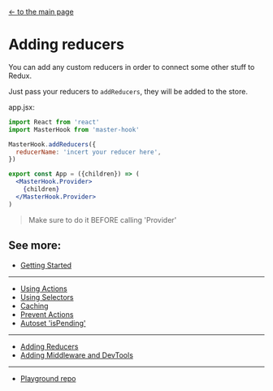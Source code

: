 [<- to the main page](https://github.com/opium-pro/master-hook)

# Adding reducers

You can add any custom reducers in order to connect some other stuff to Redux.

Just pass your reducers to `addReducers`, they will be added to the store.

app.jsx:
```jsx
import React from 'react'
import MasterHook from 'master-hook'

MasterHook.addReducers({
  reducerName: 'incert your reducer here',
})

export const App = ({children}) => (
  <MasterHook.Provider>
    {children}
  </MasterHook.Provider>
)
```
> Make sure to do it BEFORE calling 'Provider'


## See more:

* [Getting Started](https://github.com/opium-pro/master-hook/blob/master/docs/GETTING_STARTED.md)
---
* [Using Actions](https://github.com/opium-pro/master-hook/blob/master/docs/ACTIONS.md)
* [Using Selectors](https://github.com/opium-pro/master-hook/blob/master/docs/SELECTORS.md)
* [Caching](https://github.com/opium-pro/master-hook/blob/master/docs/CACHING.md)
* [Prevent Actions](https://github.com/opium-pro/master-hook/blob/master/docs/PREVENT_ACTIONS.md)
* [Autoset 'isPending'](https://github.com/opium-pro/master-hook/blob/master/docs/IS_PENDING.md)
---
* [Adding Reducers](https://github.com/opium-pro/master-hook/blob/master/docs/ADDING_REDUCERS.md)
* [Adding Middleware and DevTools](https://github.com/opium-pro/master-hook/blob/master/docs/ADDING_MIDDLEWARE.md)
---
* [Playground repo](https://github.com/opium-pro/master-hook-playground)